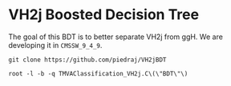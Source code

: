 # VH2j Boosted Decision Tree

The goal of this BDT is to better separate VH2j from ggH. We are developing it in `CMSSW_9_4_9`.

    git clone https://github.com/piedraj/VH2jBDT

    root -l -b -q TMVAClassification_VH2j.C\(\"BDT\"\)
